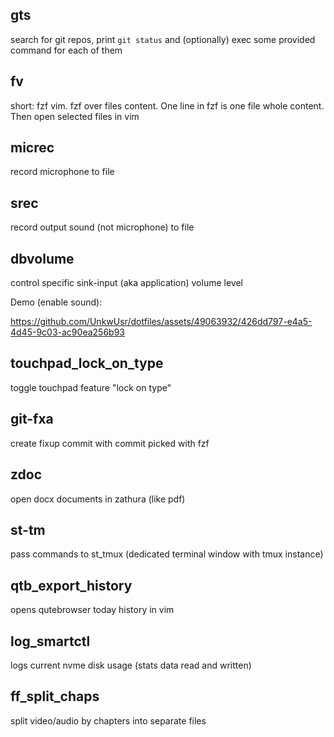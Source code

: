 ## gts

search for git repos, print `git status` and (optionally) exec some provided
command for each of them

## fv

short: fzf vim. fzf over files content. One line in fzf is one file whole
content. Then open selected files in vim

## micrec

record microphone to file

## srec

record output sound (not microphone) to file

## dbvolume

control specific sink-input (aka application) volume level

Demo (enable sound):

<https://github.com/UnkwUsr/dotfiles/assets/49063932/426dd797-e4a5-4d45-9c03-ac90ea256b93>

## touchpad_lock_on_type

toggle touchpad feature "lock on type"

## git-fxa

create fixup commit with commit picked with fzf

## zdoc

open docx documents in zathura (like pdf)

## st-tm

pass commands to st_tmux (dedicated terminal window with tmux instance)

## qtb_export_history

opens qutebrowser today history in vim

## log_smartctl

logs current nvme disk usage (stats data read and written)

## ff_split_chaps

split video/audio by chapters into separate files

